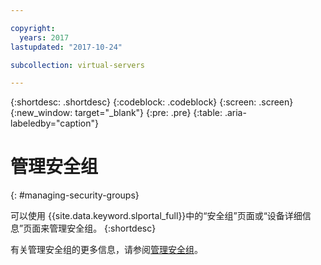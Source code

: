 ```yaml
---

copyright:
  years: 2017
lastupdated: "2017-10-24"

subcollection: virtual-servers

---
```


{:shortdesc: .shortdesc}
{:codeblock: .codeblock}
{:screen: .screen}
{:new_window: target="_blank"}
{:pre: .pre}
{:table: .aria-labeledby="caption"}


# 管理安全组
{: #managing-security-groups}

可以使用 {{site.data.keyword.slportal_full}}中的“安全组”页面或“设备详细信息”页面来管理安全组。
{:shortdesc}

有关管理安全组的更多信息，请参阅[管理安全组](/docs/infrastructure/security-groups?topic=security-groups-managing-sg)。
